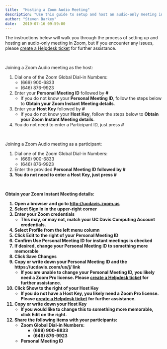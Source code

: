 ```yaml
---
title:  "Hosting a Zoom Audio Meeting"
description: "Use this guide to setup and host an audio-only meeting in Zoom."
author: "Steven Barkey"
date:   2019-07-16 09:59:00
---
```

<p>The instructions below will walk you through the process of setting up and hosting an audio-only meeting in Zoom, but if you encounter any issues, please <a class="external-link" href="https://computing.caes.ucdavis.edu/documentation/helpdesk/help-desk-ticket" target="_parent">create a Helpdesk ticket</a> for further assistance.</p>
<br />
<p>Joining a Zoom Audio meeting as the host:</p>
<ol style="PADDING-LEFT: 30px">
  <li>Dial one of the Zoom Global Dial-in Numbers:
    <ul style="PADDING-LEFT: 20px">
      <li>(669) 900-6833</li>
      <li>(646) 876-9923</li>
    </ul>
  </li>
  <li>Enter your <b>Personal Meeting ID</b> followed by <b>#</b>
    <ul style="PADDING-LEFT: 20px">
      <li>If you do not know your <b>Personal Meeting ID</b>, follow the steps below to <b>Obtain your Zoom Instant Meeting details</b>.</li>
    </ul>
  </li>
  <li>Enter your <b>Host Key</b> followed by <b>#</b>
    <ul style="PADDING-LEFT: 20px">
      <li>If you do not know your <b>Host Key</b>, follow the steps below to <b>Obtain your Zoom Instant Meeting details</b>.</li>
    </ul>
  </li>
  <li>You do not need to enter a Participant ID, just press <b>#</b></li>
</ol>
<br />
<p>Joining a Zoom Audio meeting as a participant:</p>
<ol style="PADDING-LEFT: 30px">
  <li>Dial one of the Zoom Global Dial-in Numbers:
    <ul style="PADDING-LEFT: 20px">
      <li>(669) 900-6833</li>
      <li>(646) 876-9923</li>
    </ul>
  </li>
  <li>Enter the provided <b>Personal Meeting ID<b> followed by <b>#</b></li>
  <li>You do not need to enter a Host Key, just press <b>#</b></li>
</ol>
<br />
<p>Obtain your Zoom Instant Meeting details:</p>
<ol style="PADDING-LEFT: 30px">
  <li>Open a browser and go to <a class="external-link" href="http://ucdavis.zoom.us" target="_blank">http://ucdavis.zoom.us</a></li>
  <li>Select <b>Sign In</b> in the upper-right corner</li>
  <li>Enter your Zoom credentials
    <ul style="PADDING-LEFT: 20px">
      <li>This may, or may not, match your UC Davis Computing Account credentials.</li>
    </ul>
  </li>
  <li>Select <b>Profile</b> from the left menu column</li>
  <li>Click <b>Edit</b> to the right of your <b>Personal Meeting ID</b></li>
  <li>Confirm <b>Use Personal Meeting ID for instant meetings</b> is checked</li>
  <li>If desired, change your <b>Personal Meeting ID<b> to something more memorable</li>
  <li>Click <b>Save Changes</b></li>
  <li>Copy or write down your <b>Personal Meeting ID</b> and the <b>https://ucdavis.zoom/us/j/<personal meeting id></b> link
    <ul style="PADDING-LEFT: 20px">
      <li>If you are unable to change your Personal Meeting ID, you likely need a Zoom Pro license.  Please <a class="external-link" href="https://computing.caes.ucdavis.edu/documentation/helpdesk/help-desk-ticket" target="_parent">create a Helpdesk ticket</a> for further assistance.</li>
    </ul>
  </li>
  <li>Click <b>Show</b> to the right of your <b>Host Key</b>
    <ul style="PADDING-LEFT: 20px">
      <li>If you do not have a <b>Host Key</b>, you likely need a Zoom Pro license.  Please <a class="external-link" href="https://computing.caes.ucdavis.edu/documentation/helpdesk/help-desk-ticket" target="_parent">create a Helpdesk ticket</a> for further assistance.</li>
    </ul>
  </li>
  <li>Copy or write down your <b>Host Key</b>
    <ul style="PADDING-LEFT: 20px">
      <li>If you would like to change this to something more memorable, click <b>Edit</b> on the right.</li>
    </ul>
  </li>
  <li>Share the following items with your participants:
    <ul style="PADDING-LEFT: 20px">
      <li>Zoom Global Dial-in Numbers:
        <ul style="PADDING-LEFT: 40px">
          <li>(669) 900-6833</li>
          <li>(646) 876-9923</li>
        </ul>  
      </li>
      <li>Personal Meeting ID</li>
    </ul>
  </li>
</ol>
